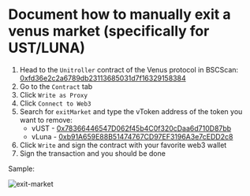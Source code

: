 # Document how to manually exit a venus market (specifically for UST/LUNA)
1. Head to the `Unitroller` contract of the Venus protocol in BSCScan: [0xfd36e2c2a6789db23113685031d7f16329158384](https://bscscan.com/address/0xfd36e2c2a6789db23113685031d7f16329158384)
2. Go to the `Contract` tab
3. Click `Write as Proxy`
4. Click `Connect to Web3`
5. Search for `exitMarket` and type the vToken address of the token you want to remove:
    - vUST - [0x78366446547D062f45b4C0f320cDaa6d710D87bb](https://bscscan.com/address/0x78366446547D062f45b4C0f320cDaa6d710D87bb)
    - vLuna - [0xb91A659E88B51474767CD97EF3196A3e7cEDD2c8](https://bscscan.com/address/0xb91A659E88B51474767CD97EF3196A3e7cEDD2c8)
6. Click `Write` and sign the contract with your favorite web3 wallet
7. Sign the transaction and you should be done

Sample:

![exit-market](https://user-images.githubusercontent.com/1831202/172690869-6c99d4b7-17f9-40f1-b007-c05286fd7a38.png)
